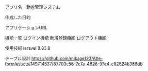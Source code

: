 
アプリ名　勤怠管理システム

作成した目的



アプリケーションURL


機能一覧
ログイン機能
新規登録機能
ログアウト機能

使用技術
laravel 8.83.8

テーブル設計
https://github.com/mikage123/Atte-form/assets/149714537/87703e56-7e7a-4826-97c4-e82624b368db
